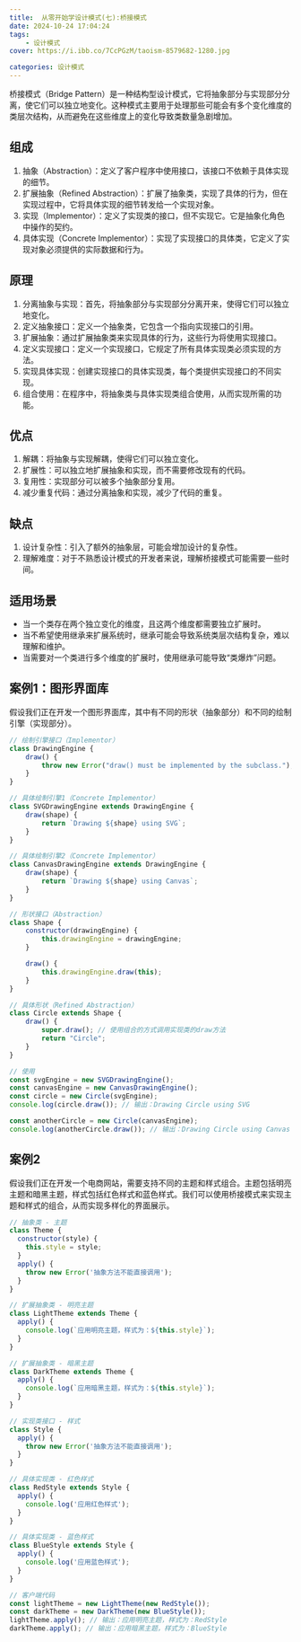```yaml
---
title:  从零开始学设计模式(七):桥接模式
date: 2024-10-24 17:04:24
tags:
    - 设计模式
cover: https://i.ibb.co/7CcPGzM/taoism-8579682-1280.jpg

categories: 设计模式
---
```




桥接模式（Bridge Pattern）是一种结构型设计模式，它将抽象部分与实现部分分离，使它们可以独立地变化。这种模式主要用于处理那些可能会有多个变化维度的类层次结构，从而避免在这些维度上的变化导致类数量急剧增加。




## 组成
1. 抽象（Abstraction）：定义了客户程序中使用接口，该接口不依赖于具体实现的细节。
2. 扩展抽象（Refined Abstraction）：扩展了抽象类，实现了具体的行为，但在实现过程中，它将具体实现的细节转发给一个实现对象。
3. 实现（Implementor）：定义了实现类的接口，但不实现它。它是抽象化角色中操作的契约。
4. 具体实现（Concrete Implementor）：实现了实现接口的具体类，它定义了实现对象必须提供的实际数据和行为。



## 原理
1. 分离抽象与实现：首先，将抽象部分与实现部分分离开来，使得它们可以独立地变化。
2. 定义抽象接口：定义一个抽象类，它包含一个指向实现接口的引用。
3. 扩展抽象：通过扩展抽象类来实现具体的行为，这些行为将使用实现接口。
4. 定义实现接口：定义一个实现接口，它规定了所有具体实现类必须实现的方法。
5. 实现具体实现：创建实现接口的具体实现类，每个类提供实现接口的不同实现。
6. 组合使用：在程序中，将抽象类与具体实现类组合使用，从而实现所需的功能。


## 优点
1. 解耦：将抽象与实现解耦，使得它们可以独立变化。
2. 扩展性：可以独立地扩展抽象和实现，而不需要修改现有的代码。
3. 复用性：实现部分可以被多个抽象部分复用。
4. 减少重复代码：通过分离抽象和实现，减少了代码的重复。


## 缺点
1. 设计复杂性：引入了额外的抽象层，可能会增加设计的复杂性。
2. 理解难度：对于不熟悉设计模式的开发者来说，理解桥接模式可能需要一些时间。


## 适用场景
- 当一个类存在两个独立变化的维度，且这两个维度都需要独立扩展时。
- 当不希望使用继承来扩展系统时，继承可能会导致系统类层次结构复杂，难以理解和维护。
- 当需要对一个类进行多个维度的扩展时，使用继承可能导致“类爆炸”问题。



## 案例1：图形界面库

假设我们正在开发一个图形界面库，其中有不同的形状（抽象部分）和不同的绘制引擎（实现部分）。

```js
// 绘制引擎接口（Implementor）
class DrawingEngine {
    draw() {
        throw new Error("draw() must be implemented by the subclass.");
    }
}

// 具体绘制引擎1（Concrete Implementor）
class SVGDrawingEngine extends DrawingEngine {
    draw(shape) {
        return `Drawing ${shape} using SVG`;
    }
}

// 具体绘制引擎2（Concrete Implementor）
class CanvasDrawingEngine extends DrawingEngine {
    draw(shape) {
        return `Drawing ${shape} using Canvas`;
    }
}

// 形状接口（Abstraction）
class Shape {
    constructor(drawingEngine) {
        this.drawingEngine = drawingEngine;
    }

    draw() {
        this.drawingEngine.draw(this);
    }
}

// 具体形状（Refined Abstraction）
class Circle extends Shape {
    draw() {
        super.draw(); // 使用组合的方式调用实现类的draw方法
        return "Circle";
    }
}

// 使用
const svgEngine = new SVGDrawingEngine();
const canvasEngine = new CanvasDrawingEngine();
const circle = new Circle(svgEngine);
console.log(circle.draw()); // 输出：Drawing Circle using SVG

const anotherCircle = new Circle(canvasEngine);
console.log(anotherCircle.draw()); // 输出：Drawing Circle using Canvas
```



## 案例2

假设我们正在开发一个电商网站，需要支持不同的主题和样式组合。主题包括明亮主题和暗黑主题，样式包括红色样式和蓝色样式。我们可以使用桥接模式来实现主题和样式的组合，从而实现多样化的界面展示。

```js
// 抽象类 - 主题
class Theme {
  constructor(style) {
    this.style = style;
  }
  apply() {
    throw new Error('抽象方法不能直接调用');
  }
}

// 扩展抽象类 - 明亮主题
class LightTheme extends Theme {
  apply() {
    console.log(`应用明亮主题，样式为：${this.style}`);
  }
}

// 扩展抽象类 - 暗黑主题
class DarkTheme extends Theme {
  apply() {
    console.log(`应用暗黑主题，样式为：${this.style}`);
  }
}

// 实现类接口 - 样式
class Style {
  apply() {
    throw new Error('抽象方法不能直接调用');
  }
}

// 具体实现类 - 红色样式
class RedStyle extends Style {
  apply() {
    console.log('应用红色样式');
  }
}

// 具体实现类 - 蓝色样式
class BlueStyle extends Style {
  apply() {
    console.log('应用蓝色样式');
  }
}

// 客户端代码
const lightTheme = new LightTheme(new RedStyle());
const darkTheme = new DarkTheme(new BlueStyle());
lightTheme.apply(); // 输出：应用明亮主题，样式为：RedStyle
darkTheme.apply(); // 输出：应用暗黑主题，样式为：BlueStyle
```